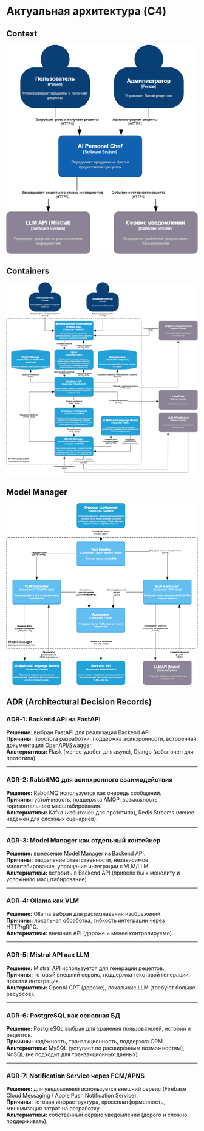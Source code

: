 # Актуальная архитектура (C4)

## Context
![Context](../generated/C4_context.png)

## Containers
![Containers](../generated/C4_container.png)

## Model Manager
![Model Manager](../generated/C4_component.png)
## ADR (Architectural Decision Records)

### ADR‑1: Backend API на FastAPI
**Решение:** выбран FastAPI для реализации Backend API.  
**Причины:** простота разработки, поддержка асинхронности, встроенная документация OpenAPI/Swagger.  
**Альтернативы:** Flask (менее удобен для async), Django (избыточен для прототипа).  

---

### ADR‑2: RabbitMQ для асинхронного взаимодействия
**Решение:** RabbitMQ используется как очередь сообщений.  
**Причины:** устойчивость, поддержка AMQP, возможность горизонтального масштабирования.  
**Альтернативы:** Kafka (избыточен для прототипа), Redis Streams (менее надёжен для сложных сценариев).  

---

### ADR‑3: Model Manager как отдельный контейнер
**Решение:** вынесение Model Manager из Backend API.  
**Причины:** разделение ответственности, независимое масштабирование, упрощение интеграции с VLM/LLM.  
**Альтернативы:** встроить в Backend API (привело бы к монолиту и усложнило масштабирование).  

---

### ADR‑4: Ollama как VLM
**Решение:** Ollama выбран для распознавания изображений.  
**Причины:** локальная обработка, гибкость интеграции через HTTP/gRPC.  
**Альтернативы:** внешние API (дороже и менее контролируемо).  

---

### ADR‑5: Mistral API как LLM
**Решение:** Mistral API используется для генерации рецептов.  
**Причины:** готовый внешний сервис, поддержка текстовой генерации, простая интеграция.  
**Альтернативы:** OpenAI GPT (дороже), локальные LLM (требуют больше ресурсов).  

---

### ADR‑6: PostgreSQL как основная БД
**Решение:** PostgreSQL выбран для хранения пользователей, истории и рецептов.  
**Причины:** надёжность, транзакционность, поддержка ORM.  
**Альтернативы:** MySQL (уступает по расширенным возможностям), NoSQL (не подходит для транзакционных данных).  

---

### ADR‑7: Notification Service через FCM/APNS
**Решение:** для уведомлений используется внешний сервис (Firebase Cloud Messaging / Apple Push Notification Service).  
**Причины:** готовая инфраструктура, кроссплатформенность, минимизация затрат на разработку.  
**Альтернативы:** собственный сервис уведомлений (дорого и сложно поддерживать).  
